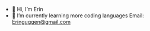 - 👋 Hi, I’m Erin
- 🌱 I’m currently learning more coding languages
Email: Eringuggen@gmail.com

<!---
ErinGuggenheimer/ErinGuggenheimer is a ✨ special ✨ repository because its `README.md` (this file) appears on your GitHub profile.
You can click the Preview link to take a look at your changes.
--->
